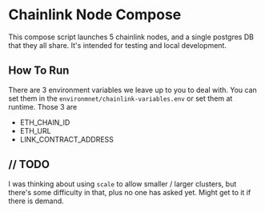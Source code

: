 # Chainlink Node Compose

This compose script launches 5 chainlink nodes, and a single postgres DB that they all share. It's intended for testing
and local development.

## How To Run

There are 3 environment variables we leave up to you to deal with. You can set them in the
`environmnet/chainlink-variables.env` or set them at runtime. Those 3 are

* ETH_CHAIN_ID
* ETH_URL
* LINK_CONTRACT_ADDRESS

## // TODO

I was thinking about using `scale` to allow smaller / larger clusters, but there's some difficulty in that, plus no
one has asked yet. Might get to it if there is demand.
